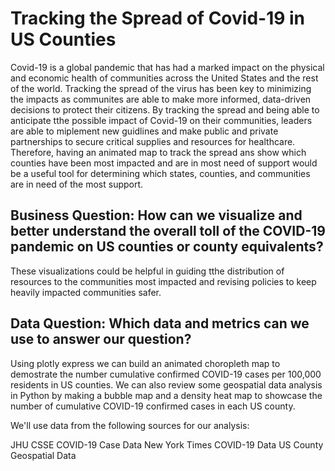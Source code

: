# Tracking the Spread of Covid-19 in US Counties
Covid-19 is a global pandemic that has had a marked impact on the physical and economic health of communities across the United States and the rest of the world.  Tracking the spread of the virus has been key to minimizing the impacts as communites are able to make more informed, data-driven decisions to protect their citizens.  By tracking the spread and being able to anticipate tthe possible impact of Covid-19 on their communities, leaders are able to miplement new guidlines and make public and private partnerships to secure critical supplies and resources for healthcare.  Therefore, having an animated map to track the spread ans show which counties have been most impacted and are in most need of support would be a useful tool for determining which states, counties, and communities are in need of the most support.

## Business Question: How can we visualize and better understand the overall toll of the COVID-19 pandemic on US counties or county equivalents?
These visualizations could be helpful in guiding tthe distribution of resources to the communities most impacted and revising policies to keep heavily impacted communities safer.

## Data Question: Which data and metrics can we use to answer our question? 
Using plotly express we can build an animated choropleth map to demostrate the number cumulative confirmed COVID-19 cases per 100,000 residents in US counties.  We can also review some geospatial data analysis in Python by making a bubble map and a density heat map to showcase the number of cumulative COVID-19 confirmed cases in each US county.

We'll use data from the following sources for our analysis:

JHU CSSE COVID-19 Case Data
New York Times COVID-19 Data
US County Geospatial Data
